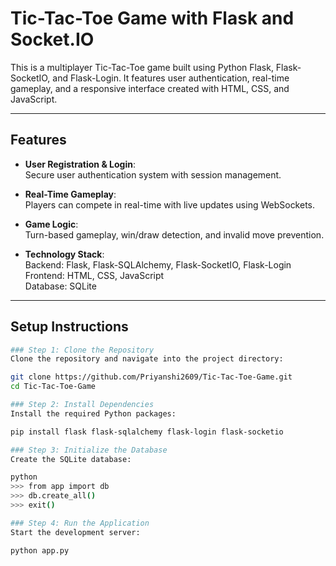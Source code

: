 # Tic-Tac-Toe Game with Flask and Socket.IO

This is a multiplayer Tic-Tac-Toe game built using Python Flask, Flask-SocketIO, and Flask-Login. It features user authentication, real-time gameplay, and a responsive interface created with HTML, CSS, and JavaScript.

---

## Features

- **User Registration & Login**:  
  Secure user authentication system with session management.
  
- **Real-Time Gameplay**:  
  Players can compete in real-time with live updates using WebSockets.
  
- **Game Logic**:  
  Turn-based gameplay, win/draw detection, and invalid move prevention.

- **Technology Stack**:  
  Backend: Flask, Flask-SQLAlchemy, Flask-SocketIO, Flask-Login  
  Frontend: HTML, CSS, JavaScript  
  Database: SQLite  

---

## Setup Instructions
```bash
### Step 1: Clone the Repository
Clone the repository and navigate into the project directory:

git clone https://github.com/Priyanshi2609/Tic-Tac-Toe-Game.git
cd Tic-Tac-Toe-Game

### Step 2: Install Dependencies
Install the required Python packages:

pip install flask flask-sqlalchemy flask-login flask-socketio

### Step 3: Initialize the Database
Create the SQLite database:

python
>>> from app import db
>>> db.create_all()
>>> exit()

### Step 4: Run the Application
Start the development server:

python app.py
